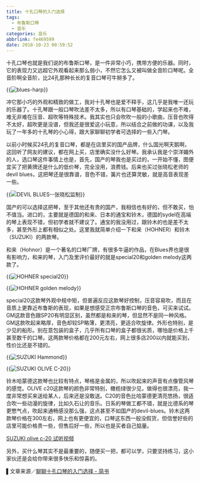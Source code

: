 ```yaml
---
title: 十孔口琴的入门选择
tags:
  - 布鲁斯口琴
  - 音乐
categories: 音乐
abbrlink: fe469599
date: 2018-10-23 00:59:52
---
```

十孔口琴也就是我们说的布鲁斯口琴，是一件非常小巧，携带方便的乐器。同时，它的表现力又远超它外观看起来那么弱小，不然它怎么又被叫做全音阶口琴呢。全音阶啊全音阶，比24孔那种长长的复音口琴可牛掰多了。

{{<img src="https://ian2.oss-cn-hangzhou.aliyuncs.com/2018-10-22-170139.jpg" alt="blues-harp">}}

冲它那小巧的外观和精致的做工，我对十孔琴也是爱不释手，这几乎是我唯一还玩的乐器了。十孔琴跟一般口琴吹法差不太多，所以有口琴基础的，学起来也不难，难无非难在压音、超吹等特殊技术。我其实也只会吹吹一般的小歌曲，压音也吹得不太好，超吹更是没谱，但我还是很爱这小玩意，所以结合之前做的功课，以及我玩了一年多的十孔琴的小心得，跟大家聊聊初学者可选择的一些入门琴。

以前小时候买24孔的复音口琴，都是在店里买的国产品牌，什么国光啊天鹅啊，这回听了网友的建议，都在网上买，店里确实没什么好琴。我承认我是个崇洋媚外的人，选口琴这件事情上也是，首先，国产的琴我也是买过的，一开始不懂，图便宜买了把黄牌还是什么的低价琴，完全没用，浪费钱。后来也买过张晓松老师的devil blues，这把琴还是很靠谱，音色不错，簧片也还算灵敏，就是高音表现差一些。

{{<img src="https://ian2.oss-cn-hangzhou.aliyuncs.com/2018-10-22-170554.jpg" alt="DEVIL BLUES--张晓松监制">}}

国产的可以选择这把琴，至于其他还有贵的国产，我相信也有好的，但不敢买，怕不值当。进口的，主要就是德国的和来、日本的通宝和铃木，德国的sydel在高端的琴上表现不错，但初学者就不建议了。通宝的我没用过，跟铃木的也是差不太多，甚至外形上都有相似之处。这里我就简单介绍一下和来（HOHNER）和铃木（SUZUKI）的两款琴。

和来（Hohnor）是一个著名的口琴厂牌，有很多牛逼的作品，在Blues界也是很有影响力，和来的琴，入门及里评价最好的就是special20和golden melody这两款了。

{{<img src="https://ian2.oss-cn-hangzhou.aliyuncs.com/2018-10-22-170610.jpg" alt="HOHNER special20">}}

{{<img src="https://ian2.oss-cn-hangzhou.aliyuncs.com/2018-10-22-170625.jpg" alt="HOHNER golden melody">}}

special20这款琴外观中规中矩，但普遍反应这款琴好控制，压音容易吹，而且在音质上更靠近布鲁斯的表现，如果是想感受正宗布鲁斯口琴的音色，可买来试试。GM这款音色跟SP20有明显区别，虽然都是和来的琴，但显然不是同一种风格。GM这款吹起来略厚，音色却较SP略薄，更清亮，更适合吹旋律。外形也特别，是少见的船形。别在意包装的盒子，几乎所有口琴的盒子都很劣质，哪怕是价格上千甚至数千的口琴。这两款琴价格都在200元左右，网上很多店200以内就能买到，性价比还是不错的。

{{<img src="https://ian2.oss-cn-hangzhou.aliyuncs.com/2018-10-22-170639.jpg" alt="SUZUKI Hammond">}}

{{<img src="https://ian2.oss-cn-hangzhou.aliyuncs.com/2018-10-22-170654.jpg" alt="SUZUKI OLIVE C-20">}}

铃木哈蒙德这款琴也比较有特点，琴格是金属的，所以吹起来的声音有点像管风琴的感觉。OLIVE c20这款琴的颜色非常特别，橄榄绿很少见，做得也很漂亮，我一度非常想买来送给某人，后来还是没敢送。C20的音色比哈蒙德更清亮悠扬，很适合吹一些动漫的旋律，比如久石让的音乐。日系的琴做工都不错，就是比德系的琴更憋气点，吹起来通畅感没那么强，这点甚至不如国产的devil\-blues。铃木这两款琴价格在300左右，网上也有更便宜的，口琴这东西一般没假货，但信誉好些的店里可能价格贵一些，但售后好一些，所以也是买者自己掂量。

[SUZUKI olive c-20 试听视频](httpss://v.youku.com/v_show/id_XNzg3MzI2NDMy.html)

另外，买什么琴其实不是最重要的，随便买一把，都可以学，只要坚持练习，这小家伙还是会给你带来很多快乐和惊喜的。

▌文章来源／[聊聊十孔口琴的入门选择 - 简书](httpss://www.jianshu.com/p/13503ce16433)